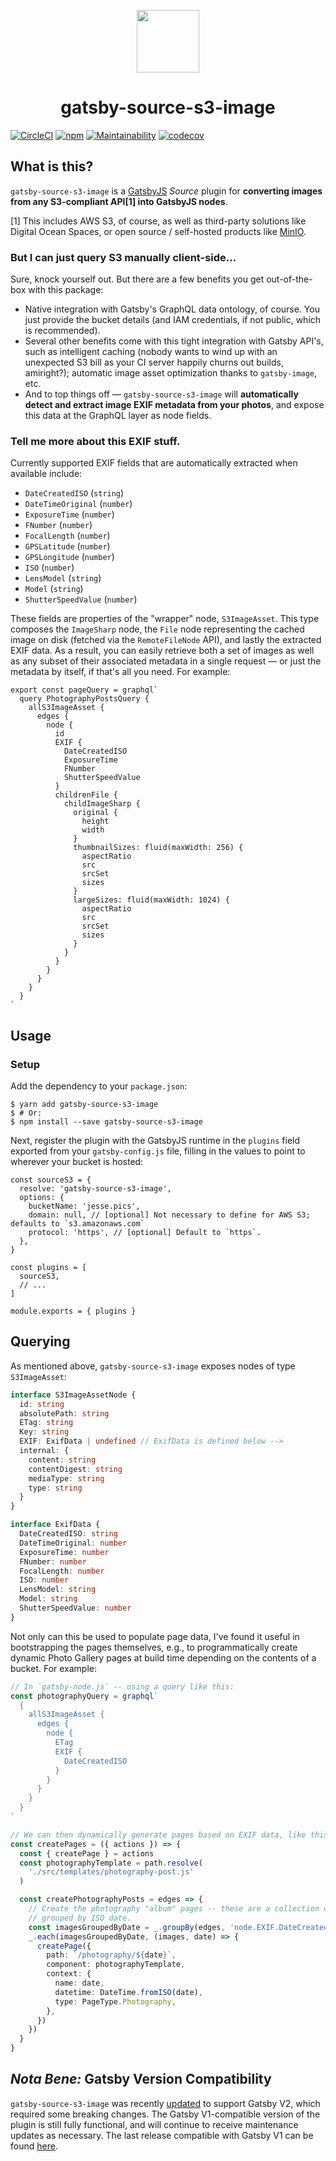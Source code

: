 <p align="center">
  <a href="https://gatsbyjs.org">
    <img src="./assets/logo.svg" width="100" />
  </a>
</p>
<h1 align="center">
  gatsby-source-s3-image
</h1>

[![CircleCI][circleci-badge]][circleci-link] [![npm][npm-badge]][npm-link]
[![Maintainability][codeclimate]][codeclimate 2]
[![codecov][codecov]][codecov 2]

## What is this?

`gatsby-source-s3-image` is a [GatsbyJS][github] _Source_ plugin for
**converting images from any S3-compliant API[1] into GatsbyJS nodes**.

[1] This includes AWS S3, of course, as well as third-party solutions like
Digital Ocean Spaces, or open source / self-hosted products like [MinIO][min].

### But I can just query S3 manually client-side...

Sure, knock yourself out. But there are a few benefits you get out-of-the-box
with this package:

- Native integration with Gatsby's GraphQL data ontology, of course. You just
  provide the bucket details (and IAM credentials, if not public, which is
  recommended).
- Several other benefits come with this tight integration with Gatsby API's,
  such as intelligent caching (nobody wants to wind up with an unexpected S3
  bill as your CI server happily churns out builds, amiright?); automatic image
  asset optimization thanks to `gatsby-image`, etc.
- And to top things off — `gatsby-source-s3-image` will **automatically detect
  and extract image EXIF metadata from your photos**, and expose this data at
  the GraphQL layer as node fields.

### Tell me more about this EXIF stuff.

Currently supported EXIF fields that are automatically extracted when available
include:

- `DateCreatedISO` (`string`)
- `DateTimeOriginal` (`number`)
- `ExposureTime` (`number`)
- `FNumber` (`number`)
- `FocalLength` (`number`)
- `GPSLatitude` (`number`)
- `GPSLongitude` (`number`)
- `ISO` (`number`)
- `LensModel` (`string`)
- `Model` (`string`)
- `ShutterSpeedValue` (`number`)

These fields are properties of the "wrapper" node, `S3ImageAsset`. This type
composes the `ImageSharp` node, the `File` node representing the cached image on
disk (fetched via the `RemoteFileNode` API), and lastly the extracted EXIF data.
As a result, you can easily retrieve both a set of images as well as any subset
of their associated metadata in a single request — or just the metadata by
itself, if that's all you need. For example:

```es6
export const pageQuery = graphql`
  query PhotographyPostsQuery {
    allS3ImageAsset {
      edges {
        node {
          id
          EXIF {
            DateCreatedISO
            ExposureTime
            FNumber
            ShutterSpeedValue
          }
          childrenFile {
            childImageSharp {
              original {
                height
                width
              }
              thumbnailSizes: fluid(maxWidth: 256) {
                aspectRatio
                src
                srcSet
                sizes
              }
              largeSizes: fluid(maxWidth: 1024) {
                aspectRatio
                src
                srcSet
                sizes
              }
            }
          }
        }
      }
    }
  }
`
```

## Usage

### Setup

Add the dependency to your `package.json`:

```console
$ yarn add gatsby-source-s3-image
$ # Or:
$ npm install --save gatsby-source-s3-image
```

Next, register the plugin with the GatsbyJS runtime in the `plugins` field
exported from your `gatsby-config.js` file, filling in the values to point to
wherever your bucket is hosted:

```es6
const sourceS3 = {
  resolve: 'gatsby-source-s3-image',
  options: {
    bucketName: 'jesse.pics',
    domain: null, // [optional] Not necessary to define for AWS S3; defaults to `s3.amazonaws.com`
    protocol: 'https', // [optional] Default to `https`.
  },
}

const plugins = [
  sourceS3,
  // ...
]

module.exports = { plugins }
```

## Querying

As mentioned above, `gatsby-source-s3-image` exposes nodes of type
`S3ImageAsset`:

```typescript
interface S3ImageAssetNode {
  id: string
  absolutePath: string
  ETag: string
  Key: string
  EXIF: ExifData | undefined // ExifData is defined below -->
  internal: {
    content: string
    contentDigest: string
    mediaType: string
    type: string
  }
}

interface ExifData {
  DateCreatedISO: string
  DateTimeOriginal: number
  ExposureTime: number
  FNumber: number
  FocalLength: number
  ISO: number
  LensModel: string
  Model: string
  ShutterSpeedValue: number
}
```

Not only can this be used to populate page data, I've found it useful in
bootstrapping the pages themselves, e.g., to programmatically create dynamic
Photo Gallery pages at build time depending on the contents of a bucket. For
example:

```typescript
// In `gatsby-node.js` -- using a query like this:
const photographyQuery = graphql`
  {
    allS3ImageAsset {
      edges {
        node {
          ETag
          EXIF {
            DateCreatedISO
          }
        }
      }
    }
  }
`

// We can then dynamically generate pages based on EXIF data, like this:
const createPages = ({ actions }) => {
  const { createPage } = actions
  const photographyTemplate = path.resolve(
    './src/templates/photography-post.js'
  )

  const createPhotographyPosts = edges => {
    // Create the photography "album" pages -- these are a collection of photos
    // grouped by ISO date.
    const imagesGroupedByDate = _.groupBy(edges, 'node.EXIF.DateCreatedISO')
    _.each(imagesGroupedByDate, (images, date) => {
      createPage({
        path: `/photography/${date}`,
        component: photographyTemplate,
        context: {
          name: date,
          datetime: DateTime.fromISO(date),
          type: PageType.Photography,
        },
      })
    })
  }
}
```

## _Nota Bene:_ Gatsby Version Compatibility

`gatsby-source-s3-image` was recently [updated][github 2] to support Gatsby V2,
which required some breaking changes. The Gatsby V1-compatible version of the
plugin is still fully functional, and will continue to receive maintenance
updates as necessary. The last release compatible with Gatsby V1 can be found
[here][github 3].

[circleci-badge]: https://circleci.com/gh/jessestuart/gatsby-source-s3-image.svg?style=shield
[circleci-link]: https://circleci.com/gh/jessestuart/gatsby-source-s3-image
[codeclimate]: https://api.codeclimate.com/v1/badges/4488634e45e84d3cbdbe/maintainability
[codeclimate 2]: https://codeclimate.com/github/jessestuart/gatsby-source-s3-image/maintainability
[codecov]: https://codecov.io/gh/jessestuart/gatsby-source-s3-image/branch/master/graph/badge.svg
[codecov 2]: https://codecov.io/gh/jessestuart/gatsby-source-s3-image
[github]: https://github.com/gatsbyjs/gatsby
[github 2]: https://github.com/jessestuart/gatsby-source-s3-image/pull/238
[github 3]: https://github.com/jessestuart/gatsby-source-s3-image/releases/tag/v0.2.133
[min]: https://min.io
[npm-badge]: https://img.shields.io/npm/v/gatsby-source-s3-image.svg
[npm-link]: https://www.npmjs.com/package/gatsby-source-s3-image
